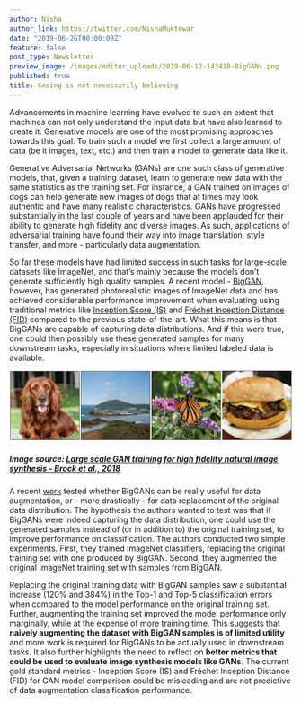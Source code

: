 ```yaml
---
author: Nisha
author_link: https://twitter.com/NishaMuktewar
date: "2019-06-26T00:00:00Z"
feature: false
post_type: Newsletter
preview_image: /images/editor_uploads/2019-06-12-143410-BigGANs.png
published: true
title: Seeing is not necessarily believing
---
```


Advancements in machine learning have evolved to such an extent that machines can not only understand the input data but have also learned to create it. Generative models are one of the most promising approaches towards this goal. To train such a model we first collect a large amount of data (be it images, text, etc.) and then train a model to generate data like it.

Generative Adversarial Networks (GANs) are one such class of generative models, that, given a training dataset, learn to 
generate new data with the same statistics as the training set. For instance, a GAN trained on images of dogs can help 
generate new images of dogs that at times may look authentic and have many realistic characteristics. GANs have progressed 
substantially in the last couple of years and have been applauded for their ability to generate high fidelity and diverse 
images. As such, applications of adversarial training have found their way into image translation, style transfer, and more - 
particularly data augmentation. 

So far these models have had limited success in such tasks for large-scale datasets like ImageNet, and that’s mainly because 
the models don’t generate sufficiently high quality samples. A recent model - [BigGAN](https://arxiv.org/abs/1809.11096), 
however, has generated photorealistic images of ImageNet data and has achieved considerable performance improvement when evaluating using traditional metrics like [Inception Score (IS)](https://arxiv.org/abs/1606.03498) and [Fréchet Inception Distance (FID)](https://arxiv.org/abs/1706.08500) compared to the previous 
state-of-the-art. What this means is that BigGANs are capable of capturing data distributions. And if this were true, one 
could then possibly use these generated samples for many downstream tasks, especially in situations where limited labeled data 
is available.

![](/images/editor_uploads/2019-06-12-143410-BigGANs.png)
##### Image source: [Large scale GAN training for high fidelity natural image synthesis - Brock et al., 2018](https://arxiv.org/pdf/1809.11096.pdf)

A recent [work](https://openreview.net/forum?id=rJMw747l_4) tested whether BigGANs can be really useful for data augmentation, or - more drastically - for data replacement of the original data distribution. The hypothesis the authors wanted to test was that if BigGANs were indeed capturing the data distribution, one could use the generated samples instead of (or in addition to) the original training set, to improve performance on classification. The authors conducted two simple experiments. First, they trained ImageNet classifiers, replacing the original training set with one produced by BigGAN. Second, they augmented the original ImageNet training set with samples from BigGAN. 

Replacing the original training data with BigGAN samples saw a substantial increase (120% and 384%) in the Top-1 and Top-5 classification errors when compared to the model performance on the original training set. Further, augmenting the training set improved the model performance only marginally, while at the expense of more training time. This suggests that **naively augmenting the dataset with BigGAN samples is of limited utility** and more work is required for BigGANs to be actually used in downstream tasks. It also further highlights the need to reflect on **better metrics that could be used to evaluate image synthesis models like GANs**. The current gold standard metrics - Inception Score (IS) and Fréchet Inception Distance (FID) for GAN model comparison could be misleading and are not predictive of data augmentation classification performance.